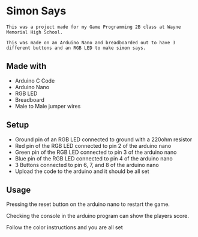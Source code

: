 # Simon Says
    This was a project made for my Game Programming 2B class at Wayne Memorial High School.
    
    This was made on an Arduino Nano and breadboarded out to have 3 different buttons and an RGB LED to make simon says.

## Made with
* Arduino C Code
* Arduino Nano
* RGB LED
* Breadboard
* Male to Male jumper wires

## Setup
* Ground pin of an RGB LED connected to ground with a 220ohm resistor
* Red pin of the RGB LED connected to pin 2 of the arduino nano
* Green pin of the RGB LED connected to pin 3 of the arduino nano
* Blue pin of the RGB LED connected to pin 4 of the arduino nano
* 3 Buttons connected to pin 6, 7, and 8 of the arduino nano
* Upload the code to the arduino and it should be all set

## Usage
Pressing the reset button on the arduino nano to restart the game.

Checking the console in the arduino program can show the players score.

Follow the color instructions and you are all set